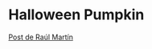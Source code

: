 # Halloween Pumpkin

[Post de Raúl Martín](https://dev.to/raulmar/no-tengas-miedo-a-dibujar-con-css-1ck)